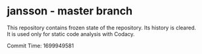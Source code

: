 # jansson - master branch

This repository contains frozen state of the repository.
Its history is cleared. It is used only for static code
analysis with Codacy.

Commit Time: 1699949581